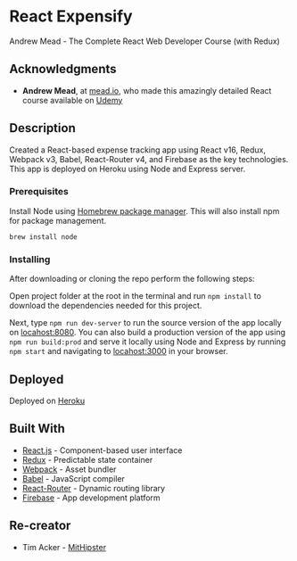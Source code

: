 # React Expensify

Andrew Mead - The Complete React Web Developer Course (with Redux)

## Acknowledgments

* **Andrew Mead**, at [mead.io](https://mead.io/), who made this amazingly detailed React course available on [Udemy](https://www.udemy.com/react-2nd-edition/)

## Description

Created a React-based expense tracking app using React v16, Redux, Webpack v3, Babel, React-Router v4, and Firebase as the key technologies. This app is deployed on Heroku using Node and Express server.

### Prerequisites

Install Node using [Homebrew package manager](https://brew.sh/). This will also install npm for package management.

```
brew install node
```

### Installing

After downloading or cloning the repo perform the following steps:

Open project folder at the root in the terminal and run `npm install` to download the dependencies needed for this project.

Next, type `npm run dev-server` to run the source version of the app locally on [locahost:8080](http://localhost:8080/). You can also build a production version of the app using `npm run build:prod` and serve it locally using Node and Express by running `npm start` and navigating to [locahost:3000](http://localhost:3000/) in your browser.


## Deployed

Deployed on [Heroku](https://floating-stream-35413.herokuapp.com/)

## Built With

* [React.js](https://reactjs.org/) - Component-based user interface
* [Redux](https://redux.js.org/) - Predictable state container
* [Webpack](https://webpack.js.org/) - Asset bundler
* [Babel](https://babeljs.io/) - JavaScript compiler
* [React-Router](https://reacttraining.com/react-router/web/guides/philosophy) - Dynamic routing library
* [Firebase](https://firebase.google.com/) - App development platform 

## Re-creator

* Tim Acker - [MitHipster](https://github.com/MitHipster)